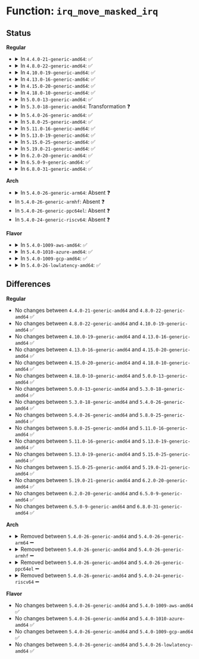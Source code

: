 # Function: <code>irq_move_masked_irq</code>

## Status
<b>Regular</b>
<ul>
<li>
<details>
<summary>In <code>4.4.0-21-generic-amd64</code>: ✅</summary>

```c
void irq_move_masked_irq(struct irq_data * idata)
```

```json
{
  "name": "irq_move_masked_irq",
  "collision_type": "Unique Global",
  "inline_type": "No",
  "funcs": [
    {
      "addr": 18446744071579772320,
      "name": "irq_move_masked_irq",
      "external": true,
      "loc": "kernel/irq/migration.c:7",
      "file": "kernel/irq/migration.c",
      "inline": "seen, unknown",
      "caller_inline": [],
      "caller_func": [
        "arch/x86/kernel/apic/io_apic.c:ioapic_ack_level",
        "kernel/irq/migration.c:irq_move_irq",
        "kernel/irq/migration.c:irq_move_irq"
      ]
    }
  ],
  "symbols": [
    {
      "addr": 18446744071579772320,
      "name": "irq_move_masked_irq",
      "section": ".text",
      "bind": "STB_GLOBAL",
      "size": 212
    }
  ]
}
```
</details>
</li>
<li>
<details>
<summary>In <code>4.8.0-22-generic-amd64</code>: ✅</summary>

```c
void irq_move_masked_irq(struct irq_data * idata)
```

```json
{
  "name": "irq_move_masked_irq",
  "collision_type": "Unique Global",
  "inline_type": "No",
  "funcs": [
    {
      "addr": 18446744071579795504,
      "name": "irq_move_masked_irq",
      "external": true,
      "loc": "kernel/irq/migration.c:7",
      "file": "kernel/irq/migration.c",
      "inline": "seen, unknown",
      "caller_inline": [],
      "caller_func": [
        "arch/x86/kernel/apic/io_apic.c:ioapic_ack_level",
        "kernel/irq/migration.c:irq_move_irq",
        "kernel/irq/migration.c:irq_move_irq",
        "drivers/xen/events/events_base.c:ack_dynirq",
        "drivers/xen/events/events_base.c:eoi_pirq"
      ]
    }
  ],
  "symbols": [
    {
      "addr": 18446744071579795504,
      "name": "irq_move_masked_irq",
      "section": ".text",
      "bind": "STB_GLOBAL",
      "size": 212
    }
  ]
}
```
</details>
</li>
<li>
<details>
<summary>In <code>4.10.0-19-generic-amd64</code>: ✅</summary>

```c
void irq_move_masked_irq(struct irq_data * idata)
```

```json
{
  "name": "irq_move_masked_irq",
  "collision_type": "Unique Global",
  "inline_type": "No",
  "funcs": [
    {
      "addr": 18446744071579822704,
      "name": "irq_move_masked_irq",
      "external": true,
      "loc": "kernel/irq/migration.c:7",
      "file": "kernel/irq/migration.c",
      "inline": "seen, unknown",
      "caller_inline": [],
      "caller_func": [
        "arch/x86/kernel/apic/io_apic.c:ioapic_ack_level",
        "kernel/irq/migration.c:irq_move_irq",
        "kernel/irq/migration.c:irq_move_irq",
        "drivers/xen/events/events_base.c:ack_dynirq",
        "drivers/xen/events/events_base.c:eoi_pirq"
      ]
    }
  ],
  "symbols": [
    {
      "addr": 18446744071579822704,
      "name": "irq_move_masked_irq",
      "section": ".text",
      "bind": "STB_GLOBAL",
      "size": 215
    }
  ]
}
```
</details>
</li>
<li>
<details>
<summary>In <code>4.13.0-16-generic-amd64</code>: ✅</summary>

```c
void irq_move_masked_irq(struct irq_data * idata)
```

```json
{
  "name": "irq_move_masked_irq",
  "collision_type": "Unique Global",
  "inline_type": "No",
  "funcs": [
    {
      "addr": 18446744071579821488,
      "name": "irq_move_masked_irq",
      "external": true,
      "loc": "kernel/irq/migration.c:37",
      "file": "kernel/irq/migration.c",
      "inline": "seen, unknown",
      "caller_inline": [],
      "caller_func": [
        "arch/x86/kernel/apic/io_apic.c:ioapic_ack_level",
        "kernel/irq/migration.c:irq_move_irq",
        "kernel/irq/migration.c:irq_move_irq",
        "drivers/xen/events/events_base.c:ack_dynirq",
        "drivers/xen/events/events_base.c:eoi_pirq"
      ]
    }
  ],
  "symbols": [
    {
      "addr": 18446744071579821488,
      "name": "irq_move_masked_irq",
      "section": ".text",
      "bind": "STB_GLOBAL",
      "size": 198
    }
  ]
}
```
</details>
</li>
<li>
<details>
<summary>In <code>4.15.0-20-generic-amd64</code>: ✅</summary>

```c
void irq_move_masked_irq(struct irq_data * idata)
```

```json
{
  "name": "irq_move_masked_irq",
  "collision_type": "Unique Global",
  "inline_type": "No",
  "funcs": [
    {
      "addr": 18446744071579856864,
      "name": "irq_move_masked_irq",
      "external": true,
      "loc": "kernel/irq/migration.c:38",
      "file": "kernel/irq/migration.c",
      "inline": "seen, unknown",
      "caller_inline": [],
      "caller_func": [
        "arch/x86/kernel/apic/io_apic.c:ioapic_ack_level",
        "kernel/irq/migration.c:irq_move_irq",
        "kernel/irq/migration.c:irq_move_irq",
        "drivers/xen/events/events_base.c:ack_dynirq",
        "drivers/xen/events/events_base.c:eoi_pirq"
      ]
    }
  ],
  "symbols": [
    {
      "addr": 18446744071579856864,
      "name": "irq_move_masked_irq",
      "section": ".text",
      "bind": "STB_GLOBAL",
      "size": 198
    }
  ]
}
```
</details>
</li>
<li>
<details>
<summary>In <code>4.18.0-10-generic-amd64</code>: ✅</summary>

```c
void irq_move_masked_irq(struct irq_data * idata)
```

```json
{
  "name": "irq_move_masked_irq",
  "collision_type": "Unique Global",
  "inline_type": "No",
  "funcs": [
    {
      "addr": 18446744071579890448,
      "name": "irq_move_masked_irq",
      "external": true,
      "loc": "kernel/irq/migration.c:38",
      "file": "kernel/irq/migration.c",
      "inline": "seen, unknown",
      "caller_inline": [],
      "caller_func": [
        "arch/x86/kernel/apic/io_apic.c:ioapic_ack_level",
        "kernel/irq/migration.c:__irq_move_irq",
        "kernel/irq/migration.c:__irq_move_irq",
        "drivers/xen/events/events_base.c:ack_dynirq",
        "drivers/xen/events/events_base.c:eoi_pirq"
      ]
    }
  ],
  "symbols": [
    {
      "addr": 18446744071579890448,
      "name": "irq_move_masked_irq",
      "section": ".text",
      "bind": "STB_GLOBAL",
      "size": 216
    }
  ]
}
```
</details>
</li>
<li>
<details>
<summary>In <code>5.0.0-13-generic-amd64</code>: ✅</summary>

```c
void irq_move_masked_irq(struct irq_data * idata)
```

```json
{
  "name": "irq_move_masked_irq",
  "collision_type": "Unique Global",
  "inline_type": "No",
  "funcs": [
    {
      "addr": 18446744071579937520,
      "name": "irq_move_masked_irq",
      "external": true,
      "loc": "kernel/irq/migration.c:38",
      "file": "kernel/irq/migration.c",
      "inline": "seen, unknown",
      "caller_inline": [],
      "caller_func": [
        "arch/x86/kernel/apic/io_apic.c:ioapic_ack_level",
        "kernel/irq/migration.c:__irq_move_irq",
        "kernel/irq/migration.c:__irq_move_irq",
        "drivers/xen/events/events_base.c:ack_dynirq",
        "drivers/xen/events/events_base.c:eoi_pirq"
      ]
    }
  ],
  "symbols": [
    {
      "addr": 18446744071579937520,
      "name": "irq_move_masked_irq",
      "section": ".text",
      "bind": "STB_GLOBAL",
      "size": 216
    }
  ]
}
```
</details>
</li>
<li>
<details>
<summary>In <code>5.3.0-18-generic-amd64</code>: Transformation ❓</summary>

```c
void irq_move_masked_irq(struct irq_data * idata)
```

```json
{
  "name": "irq_move_masked_irq",
  "collision_type": "Unique Global",
  "inline_type": "No",
  "funcs": [
    {
      "addr": 0,
      "name": "irq_move_masked_irq",
      "external": true,
      "loc": "kernel/irq/migration.c:38",
      "file": "kernel/irq/migration.c",
      "inline": "seen, unknown",
      "caller_inline": [],
      "caller_func": [
        "arch/x86/kernel/apic/io_apic.c:ioapic_ack_level",
        "kernel/irq/migration.c:__irq_move_irq",
        "kernel/irq/migration.c:__irq_move_irq",
        "drivers/xen/events/events_base.c:ack_dynirq",
        "drivers/xen/events/events_base.c:eoi_pirq"
      ]
    }
  ],
  "symbols": [
    {
      "addr": 18446744071579976418,
      "name": "irq_move_masked_irq.cold",
      "section": ".text",
      "bind": "STB_LOCAL",
      "size": 19
    },
    {
      "addr": 18446744071579976096,
      "name": "irq_move_masked_irq",
      "section": ".text",
      "bind": "STB_GLOBAL",
      "size": 222
    }
  ]
}
```
</details>
</li>
<li>
<details>
<summary>In <code>5.4.0-26-generic-amd64</code>: ✅</summary>

```c
void irq_move_masked_irq(struct irq_data * idata)
```

```json
{
  "name": "irq_move_masked_irq",
  "collision_type": "Unique Global",
  "inline_type": "No",
  "funcs": [
    {
      "addr": 18446744071580025616,
      "name": "irq_move_masked_irq",
      "external": true,
      "loc": "kernel/irq/migration.c:38",
      "file": "kernel/irq/migration.c",
      "inline": "seen, unknown",
      "caller_inline": [],
      "caller_func": [
        "arch/x86/kernel/apic/io_apic.c:ioapic_ack_level",
        "kernel/irq/migration.c:__irq_move_irq",
        "kernel/irq/migration.c:__irq_move_irq",
        "drivers/xen/events/events_base.c:ack_dynirq",
        "drivers/xen/events/events_base.c:eoi_pirq"
      ]
    }
  ],
  "symbols": [
    {
      "addr": 18446744071580025616,
      "name": "irq_move_masked_irq",
      "section": ".text",
      "bind": "STB_GLOBAL",
      "size": 222
    }
  ]
}
```
</details>
</li>
<li>
<details>
<summary>In <code>5.8.0-25-generic-amd64</code>: ✅</summary>

```c
void irq_move_masked_irq(struct irq_data * idata)
```

```json
{
  "name": "irq_move_masked_irq",
  "collision_type": "Unique Global",
  "inline_type": "No",
  "funcs": [
    {
      "addr": 18446744071580076112,
      "name": "irq_move_masked_irq",
      "external": true,
      "loc": "kernel/irq/migration.c:38",
      "file": "kernel/irq/migration.c",
      "inline": "seen, unknown",
      "caller_inline": [],
      "caller_func": [
        "arch/x86/kernel/apic/io_apic.c:ioapic_ack_level",
        "kernel/irq/migration.c:__irq_move_irq",
        "kernel/irq/migration.c:__irq_move_irq",
        "drivers/xen/events/events_base.c:ack_dynirq",
        "drivers/xen/events/events_base.c:eoi_pirq"
      ]
    }
  ],
  "symbols": [
    {
      "addr": 18446744071580076112,
      "name": "irq_move_masked_irq",
      "section": ".text",
      "bind": "STB_GLOBAL",
      "size": 222
    }
  ]
}
```
</details>
</li>
<li>
<details>
<summary>In <code>5.11.0-16-generic-amd64</code>: ✅</summary>

```c
void irq_move_masked_irq(struct irq_data * idata)
```

```json
{
  "name": "irq_move_masked_irq",
  "collision_type": "Unique Global",
  "inline_type": "No",
  "funcs": [
    {
      "addr": 18446744071580058240,
      "name": "irq_move_masked_irq",
      "external": true,
      "loc": "kernel/irq/migration.c:38",
      "file": "kernel/irq/migration.c",
      "inline": "seen, unknown",
      "caller_inline": [],
      "caller_func": [
        "arch/x86/kernel/apic/io_apic.c:ioapic_ack_level",
        "kernel/irq/migration.c:__irq_move_irq",
        "kernel/irq/migration.c:__irq_move_irq"
      ]
    }
  ],
  "symbols": [
    {
      "addr": 18446744071580058240,
      "name": "irq_move_masked_irq",
      "section": ".text",
      "bind": "STB_GLOBAL",
      "size": 222
    }
  ]
}
```
</details>
</li>
<li>
<details>
<summary>In <code>5.13.0-19-generic-amd64</code>: ✅</summary>

```c
void irq_move_masked_irq(struct irq_data * idata)
```

```json
{
  "name": "irq_move_masked_irq",
  "collision_type": "Unique Global",
  "inline_type": "No",
  "funcs": [
    {
      "addr": 18446744071580058944,
      "name": "irq_move_masked_irq",
      "external": true,
      "loc": "kernel/irq/migration.c:38",
      "file": "kernel/irq/migration.c",
      "inline": "seen, unknown",
      "caller_inline": [],
      "caller_func": [
        "arch/x86/kernel/apic/io_apic.c:ioapic_ack_level",
        "kernel/irq/migration.c:__irq_move_irq",
        "kernel/irq/migration.c:__irq_move_irq"
      ]
    }
  ],
  "symbols": [
    {
      "addr": 18446744071580058944,
      "name": "irq_move_masked_irq",
      "section": ".text",
      "bind": "STB_GLOBAL",
      "size": 224
    }
  ]
}
```
</details>
</li>
<li>
<details>
<summary>In <code>5.15.0-25-generic-amd64</code>: ✅</summary>

```c
void irq_move_masked_irq(struct irq_data * idata)
```

```json
{
  "name": "irq_move_masked_irq",
  "collision_type": "Unique Global",
  "inline_type": "No",
  "funcs": [
    {
      "addr": 18446744071580191504,
      "name": "irq_move_masked_irq",
      "external": true,
      "loc": "kernel/irq/migration.c:38",
      "file": "kernel/irq/migration.c",
      "inline": "seen, unknown",
      "caller_inline": [],
      "caller_func": [
        "arch/x86/kernel/apic/io_apic.c:ioapic_ack_level",
        "kernel/irq/migration.c:__irq_move_irq",
        "kernel/irq/migration.c:__irq_move_irq"
      ]
    }
  ],
  "symbols": [
    {
      "addr": 18446744071580191504,
      "name": "irq_move_masked_irq",
      "section": ".text",
      "bind": "STB_GLOBAL",
      "size": 224
    }
  ]
}
```
</details>
</li>
<li>
<details>
<summary>In <code>5.19.0-21-generic-amd64</code>: ✅</summary>

```c
void irq_move_masked_irq(struct irq_data * idata)
```

```json
{
  "name": "irq_move_masked_irq",
  "collision_type": "Unique Global",
  "inline_type": "No",
  "funcs": [
    {
      "addr": 18446744071580341824,
      "name": "irq_move_masked_irq",
      "external": true,
      "loc": "kernel/irq/migration.c:38",
      "file": "kernel/irq/migration.c",
      "inline": "seen, unknown",
      "caller_inline": [],
      "caller_func": [
        "arch/x86/kernel/apic/io_apic.c:ioapic_ack_level",
        "kernel/irq/migration.c:__irq_move_irq",
        "kernel/irq/migration.c:__irq_move_irq"
      ]
    }
  ],
  "symbols": [
    {
      "addr": 18446744071580341824,
      "name": "irq_move_masked_irq",
      "section": ".text",
      "bind": "STB_GLOBAL",
      "size": 236
    }
  ]
}
```
</details>
</li>
<li>
<details>
<summary>In <code>6.2.0-20-generic-amd64</code>: ✅</summary>

```c
void irq_move_masked_irq(struct irq_data * idata)
```

```json
{
  "name": "irq_move_masked_irq",
  "collision_type": "Unique Global",
  "inline_type": "No",
  "funcs": [
    {
      "addr": 18446744071580559328,
      "name": "irq_move_masked_irq",
      "external": true,
      "loc": "kernel/irq/migration.c:38",
      "file": "kernel/irq/migration.c",
      "inline": "seen, unknown",
      "caller_inline": [],
      "caller_func": [
        "arch/x86/kernel/apic/io_apic.c:ioapic_ack_level",
        "kernel/irq/migration.c:__irq_move_irq",
        "kernel/irq/migration.c:__irq_move_irq"
      ]
    }
  ],
  "symbols": [
    {
      "addr": 18446744071580559328,
      "name": "irq_move_masked_irq",
      "section": ".text",
      "bind": "STB_GLOBAL",
      "size": 236
    }
  ]
}
```
</details>
</li>
<li>
<details>
<summary>In <code>6.5.0-9-generic-amd64</code>: ✅</summary>

```c
void irq_move_masked_irq(struct irq_data * idata)
```

```json
{
  "name": "irq_move_masked_irq",
  "collision_type": "Unique Global",
  "inline_type": "No",
  "funcs": [
    {
      "addr": 18446744071580632800,
      "name": "irq_move_masked_irq",
      "external": true,
      "loc": "kernel/irq/migration.c:38",
      "file": "kernel/irq/migration.c",
      "inline": "seen, unknown",
      "caller_inline": [],
      "caller_func": [
        "arch/x86/kernel/apic/io_apic.c:ioapic_ack_level",
        "kernel/irq/migration.c:__irq_move_irq",
        "kernel/irq/migration.c:__irq_move_irq"
      ]
    }
  ],
  "symbols": [
    {
      "addr": 18446744071580632800,
      "name": "irq_move_masked_irq",
      "section": ".text",
      "bind": "STB_GLOBAL",
      "size": 236
    }
  ]
}
```
</details>
</li>
<li>
<details>
<summary>In <code>6.8.0-31-generic-amd64</code>: ✅</summary>

```c
void irq_move_masked_irq(struct irq_data * idata)
```

```json
{
  "name": "irq_move_masked_irq",
  "collision_type": "Unique Global",
  "inline_type": "No",
  "funcs": [
    {
      "addr": 18446744071580697952,
      "name": "irq_move_masked_irq",
      "external": true,
      "loc": "kernel/irq/migration.c:38",
      "file": "kernel/irq/migration.c",
      "inline": "seen, unknown",
      "caller_inline": [],
      "caller_func": [
        "arch/x86/kernel/apic/io_apic.c:ioapic_ack_level",
        "kernel/irq/migration.c:__irq_move_irq",
        "kernel/irq/migration.c:__irq_move_irq"
      ]
    }
  ],
  "symbols": [
    {
      "addr": 18446744071580697952,
      "name": "irq_move_masked_irq",
      "section": ".text",
      "bind": "STB_GLOBAL",
      "size": 236
    }
  ]
}
```
</details>
</li>
</ul>
<b>Arch</b>
<ul>
<li>
<details>
<summary>In <code>5.4.0-26-generic-arm64</code>: Absent ❓</summary>

```json
{
  "name": "irq_move_masked_irq",
  "collision_type": "Unique Static",
  "inline_type": "Full",
  "funcs": [
    {
      "addr": 0,
      "name": "irq_move_masked_irq",
      "external": false,
      "loc": "include/linux/irq.h:592",
      "file": "drivers/xen/events/events_base.c",
      "inline": "declared, inlined",
      "caller_inline": [],
      "caller_func": []
    }
  ],
  "symbols": []
}
```
</details>
</li>
<li>
In <code>5.4.0-26-generic-armhf</code>: Absent ❓
</li>
<li>
In <code>5.4.0-26-generic-ppc64el</code>: Absent ❓
</li>
<li>
In <code>5.4.0-24-generic-riscv64</code>: Absent ❓
</li>
</ul>
<b>Flavor</b>
<ul>
<li>
<details>
<summary>In <code>5.4.0-1009-aws-amd64</code>: ✅</summary>

```c
void irq_move_masked_irq(struct irq_data * idata)
```

```json
{
  "name": "irq_move_masked_irq",
  "collision_type": "Unique Global",
  "inline_type": "No",
  "funcs": [
    {
      "addr": 18446744071579994352,
      "name": "irq_move_masked_irq",
      "external": true,
      "loc": "kernel/irq/migration.c:38",
      "file": "kernel/irq/migration.c",
      "inline": "seen, unknown",
      "caller_inline": [],
      "caller_func": [
        "arch/x86/kernel/apic/io_apic.c:ioapic_ack_level",
        "kernel/irq/migration.c:__irq_move_irq",
        "kernel/irq/migration.c:__irq_move_irq",
        "drivers/xen/events/events_base.c:ack_dynirq",
        "drivers/xen/events/events_base.c:eoi_pirq"
      ]
    }
  ],
  "symbols": [
    {
      "addr": 18446744071579994352,
      "name": "irq_move_masked_irq",
      "section": ".text",
      "bind": "STB_GLOBAL",
      "size": 222
    }
  ]
}
```
</details>
</li>
<li>
<details>
<summary>In <code>5.4.0-1010-azure-amd64</code>: ✅</summary>

```c
void irq_move_masked_irq(struct irq_data * idata)
```

```json
{
  "name": "irq_move_masked_irq",
  "collision_type": "Unique Global",
  "inline_type": "No",
  "funcs": [
    {
      "addr": 18446744071579933024,
      "name": "irq_move_masked_irq",
      "external": true,
      "loc": "kernel/irq/migration.c:38",
      "file": "kernel/irq/migration.c",
      "inline": "seen, unknown",
      "caller_inline": [],
      "caller_func": [
        "arch/x86/kernel/apic/io_apic.c:ioapic_ack_level",
        "kernel/irq/migration.c:__irq_move_irq",
        "kernel/irq/migration.c:__irq_move_irq"
      ]
    }
  ],
  "symbols": [
    {
      "addr": 18446744071579933024,
      "name": "irq_move_masked_irq",
      "section": ".text",
      "bind": "STB_GLOBAL",
      "size": 222
    }
  ]
}
```
</details>
</li>
<li>
<details>
<summary>In <code>5.4.0-1009-gcp-amd64</code>: ✅</summary>

```c
void irq_move_masked_irq(struct irq_data * idata)
```

```json
{
  "name": "irq_move_masked_irq",
  "collision_type": "Unique Global",
  "inline_type": "No",
  "funcs": [
    {
      "addr": 18446744071579985888,
      "name": "irq_move_masked_irq",
      "external": true,
      "loc": "kernel/irq/migration.c:38",
      "file": "kernel/irq/migration.c",
      "inline": "seen, unknown",
      "caller_inline": [],
      "caller_func": [
        "arch/x86/kernel/apic/io_apic.c:ioapic_ack_level",
        "kernel/irq/migration.c:__irq_move_irq",
        "kernel/irq/migration.c:__irq_move_irq",
        "drivers/xen/events/events_base.c:ack_dynirq",
        "drivers/xen/events/events_base.c:eoi_pirq"
      ]
    }
  ],
  "symbols": [
    {
      "addr": 18446744071579985888,
      "name": "irq_move_masked_irq",
      "section": ".text",
      "bind": "STB_GLOBAL",
      "size": 222
    }
  ]
}
```
</details>
</li>
<li>
<details>
<summary>In <code>5.4.0-26-lowlatency-amd64</code>: ✅</summary>

```c
void irq_move_masked_irq(struct irq_data * idata)
```

```json
{
  "name": "irq_move_masked_irq",
  "collision_type": "Unique Global",
  "inline_type": "No",
  "funcs": [
    {
      "addr": 18446744071580032544,
      "name": "irq_move_masked_irq",
      "external": true,
      "loc": "kernel/irq/migration.c:38",
      "file": "kernel/irq/migration.c",
      "inline": "seen, unknown",
      "caller_inline": [],
      "caller_func": [
        "arch/x86/kernel/apic/io_apic.c:ioapic_ack_level",
        "kernel/irq/migration.c:__irq_move_irq",
        "kernel/irq/migration.c:__irq_move_irq",
        "drivers/xen/events/events_base.c:ack_dynirq",
        "drivers/xen/events/events_base.c:eoi_pirq"
      ]
    }
  ],
  "symbols": [
    {
      "addr": 18446744071580032544,
      "name": "irq_move_masked_irq",
      "section": ".text",
      "bind": "STB_GLOBAL",
      "size": 222
    }
  ]
}
```
</details>
</li>
</ul>

## Differences
<b>Regular</b>
<ul>
<li>
No changes between <code>4.4.0-21-generic-amd64</code> and <code>4.8.0-22-generic-amd64</code> ✅
</li>
<li>
No changes between <code>4.8.0-22-generic-amd64</code> and <code>4.10.0-19-generic-amd64</code> ✅
</li>
<li>
No changes between <code>4.10.0-19-generic-amd64</code> and <code>4.13.0-16-generic-amd64</code> ✅
</li>
<li>
No changes between <code>4.13.0-16-generic-amd64</code> and <code>4.15.0-20-generic-amd64</code> ✅
</li>
<li>
No changes between <code>4.15.0-20-generic-amd64</code> and <code>4.18.0-10-generic-amd64</code> ✅
</li>
<li>
No changes between <code>4.18.0-10-generic-amd64</code> and <code>5.0.0-13-generic-amd64</code> ✅
</li>
<li>
No changes between <code>5.0.0-13-generic-amd64</code> and <code>5.3.0-18-generic-amd64</code> ✅
</li>
<li>
No changes between <code>5.3.0-18-generic-amd64</code> and <code>5.4.0-26-generic-amd64</code> ✅
</li>
<li>
No changes between <code>5.4.0-26-generic-amd64</code> and <code>5.8.0-25-generic-amd64</code> ✅
</li>
<li>
No changes between <code>5.8.0-25-generic-amd64</code> and <code>5.11.0-16-generic-amd64</code> ✅
</li>
<li>
No changes between <code>5.11.0-16-generic-amd64</code> and <code>5.13.0-19-generic-amd64</code> ✅
</li>
<li>
No changes between <code>5.13.0-19-generic-amd64</code> and <code>5.15.0-25-generic-amd64</code> ✅
</li>
<li>
No changes between <code>5.15.0-25-generic-amd64</code> and <code>5.19.0-21-generic-amd64</code> ✅
</li>
<li>
No changes between <code>5.19.0-21-generic-amd64</code> and <code>6.2.0-20-generic-amd64</code> ✅
</li>
<li>
No changes between <code>6.2.0-20-generic-amd64</code> and <code>6.5.0-9-generic-amd64</code> ✅
</li>
<li>
No changes between <code>6.5.0-9-generic-amd64</code> and <code>6.8.0-31-generic-amd64</code> ✅
</li>
</ul>
<b>Arch</b>
<ul>
<li>
<details>
<summary>Removed between <code>5.4.0-26-generic-amd64</code> and <code>5.4.0-26-generic-arm64</code> ➖</summary>

```c
void irq_move_masked_irq(struct irq_data * idata)
```
</details>
</li>
<li>
<details>
<summary>Removed between <code>5.4.0-26-generic-amd64</code> and <code>5.4.0-26-generic-armhf</code> ➖</summary>

```c
void irq_move_masked_irq(struct irq_data * idata)
```
</details>
</li>
<li>
<details>
<summary>Removed between <code>5.4.0-26-generic-amd64</code> and <code>5.4.0-26-generic-ppc64el</code> ➖</summary>

```c
void irq_move_masked_irq(struct irq_data * idata)
```
</details>
</li>
<li>
<details>
<summary>Removed between <code>5.4.0-26-generic-amd64</code> and <code>5.4.0-24-generic-riscv64</code> ➖</summary>

```c
void irq_move_masked_irq(struct irq_data * idata)
```
</details>
</li>
</ul>
<b>Flavor</b>
<ul>
<li>
No changes between <code>5.4.0-26-generic-amd64</code> and <code>5.4.0-1009-aws-amd64</code> ✅
</li>
<li>
No changes between <code>5.4.0-26-generic-amd64</code> and <code>5.4.0-1010-azure-amd64</code> ✅
</li>
<li>
No changes between <code>5.4.0-26-generic-amd64</code> and <code>5.4.0-1009-gcp-amd64</code> ✅
</li>
<li>
No changes between <code>5.4.0-26-generic-amd64</code> and <code>5.4.0-26-lowlatency-amd64</code> ✅
</li>
</ul>
